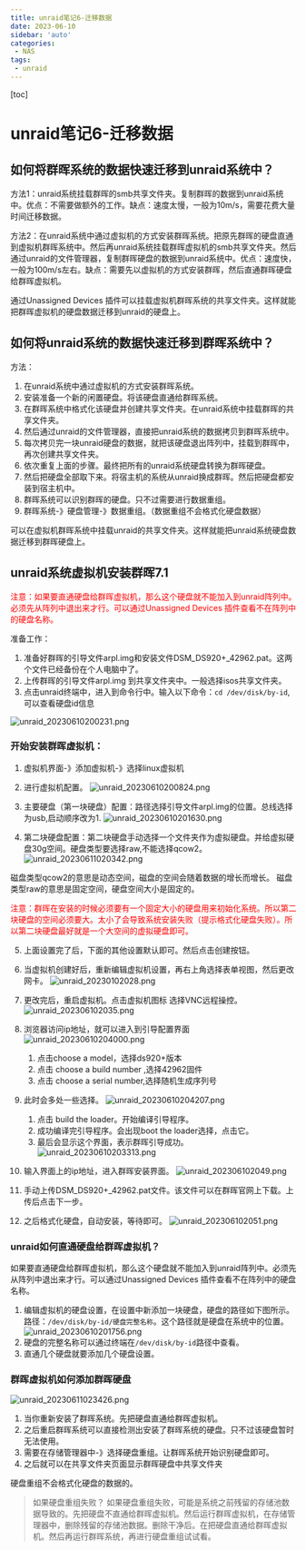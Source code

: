 ```yaml
---
title: unraid笔记6-迁移数据
date: 2023-06-10
sidebar: 'auto'
categories: 
 - NAS
tags:
 - unraid
---
```


[toc]

# unraid笔记6-迁移数据

## 如何将群晖系统的数据快速迁移到unraid系统中？

方法1：unraid系统挂载群晖的smb共享文件夹。复制群晖的数据到unraid系统中。优点：不需要做额外的工作。缺点：速度太慢，一般为10m/s，需要花费大量时间迁移数据。

方法2：在unraid系统中通过虚拟机的方式安装群晖系统。把原先群晖的硬盘直通到虚拟机群晖系统中。然后再unraid系统挂载群晖虚拟机的smb共享文件夹。然后通过unraid的文件管理器，复制群晖硬盘的数据到unraid系统中。优点：速度快，一般为100m/s左右。缺点：需要先以虚拟机的方式安装群晖，然后直通群晖硬盘给群晖虚拟机。

通过Unassigned Devices 插件可以挂载虚拟机群晖系统的共享文件夹。这样就能把群晖虚拟机的硬盘数据迁移到unraid的硬盘上。

## 如何将unraid系统的数据快速迁移到群晖系统中？

方法：
1. 在unraid系统中通过虚拟机的方式安装群晖系统。
2. 安装准备一个新的闲置硬盘。将该硬盘直通给群晖系统。
3. 在群晖系统中格式化该硬盘并创建共享文件夹。在unraid系统中挂载群晖的共享文件夹。
4. 然后通过unraid的文件管理器，直接把unraid系统的数据拷贝到群晖系统中。
5. 每次拷贝完一块unraid硬盘的数据，就把该硬盘退出阵列中，挂载到群晖中，再次创建共享文件夹。
6. 依次重复上面的步骤。最终把所有的unraid系统硬盘转换为群晖硬盘。
7. 然后把硬盘全部取下来。将宿主机的系统从unraid换成群晖。然后把硬盘都安装到宿主机中。
8. 群晖系统可以识别群晖的硬盘。只不过需要进行数据重组。
9. 群晖系统-》硬盘管理-》数据重组。（数据重组不会格式化硬盘数据）

可以在虚拟机群晖系统中挂载unraid的共享文件夹。这样就能把unraid系统硬盘数据迁移到群晖硬盘上。

## unraid系统虚拟机安装群晖7.1

<font color="red">
注意：如果要直通硬盘给群晖虚拟机，那么这个硬盘就不能加入到unraid阵列中。必须先从阵列中退出来才行。可以通过Unassigned Devices 插件查看不在阵列中的硬盘名称。
</font>

准备工作：
1. 准备好群晖的引导文件arpl.img和安装文件DSM_DS920+_42962.pat。这两个文件已经备份在个人电脑中了。
2. 上传群晖的引导文件arpl.img 到共享文件夹中。一般选择isos共享文件夹。
3. 点击unraid终端中，进入到命令行中。输入以下命令：`cd /dev/disk/by-id`,可以查看硬盘id信息

![unraid_20230610200231.png](../blog_img/unraid_20230610200231.png)


### 开始安装群晖虚拟机：

1. 虚拟机界面-》添加虚拟机-》选择linux虚拟机
2. 进行虚拟机配置。
![unraid_20230610200824.png](../blog_img/unraid_20230610200824.png)

3. 主要硬盘（第一块硬盘）配置：路径选择引导文件arpl.img的位置。总线选择为usb,启动顺序改为1.
![unraid_20230610201630.png](../blog_img/unraid_20230610201630.png)

4. 第二块硬盘配置：第二块硬盘手动选择一个文件夹作为虚拟硬盘。并给虚拟硬盘30g空间。硬盘类型要选择raw,不能选择qcow2。
![unraid_20230611020342.png](../blog_img/unraid_20230611020342.png)

磁盘类型qcow2的意思是动态空间，磁盘的空间会随着数据的增长而增长。
磁盘类型raw的意思是固定空间，硬盘空间大小是固定的。

<font color="red">
注意：群晖在安装的时候必须要有一个固定大小的硬盘用来初始化系统。所以第二块硬盘的空间必须要大。太小了会导致系统安装失败（提示格式化硬盘失败）。所以第二块硬盘最好就是一个大空间的虚拟硬盘即可。
</font>

5. 上面设置完了后，下面的其他设置默认即可。然后点击创建按钮。
6. 当虚拟机创建好后，重新编辑虚拟机设置，再右上角选择表单视图，然后更改网卡。
![unraid_20230102028.png](../blog_img/unraid_20230102028.png)
7. 更改完后，重启虚拟机。点击虚拟机图标 选择VNC远程操控。
![unraid_202306102035.png](../blog_img/unraid_202306102035.png)

8. 浏览器访问ip地址，就可以进入到引导配置界面
![unraid_20230610204000.png](../blog_img/unraid_20230610204000.png)
    1. 点击choose a model，选择ds920+版本
    2. 点击 choose a build number ,选择42962固件
    3. 点击 choose a serial number,选择随机生成序列号
9. 此时会多处一些选择。
    ![unraid_20230610204207.png](../blog_img/unraid_20230610204207.png)
    1. 点击 build the loader。开始编译引导程序。
    2. 成功编译完引导程序。会出现boot the loader选择，点击它。
    3. 最后会显示这个界面，表示群晖引导成功。
![unraid_20230610203313.png](../blog_img/unraid_20230610203313.png)

10.  输入界面上的ip地址，进入群晖安装界面。
![unraid_202306102049.png](../blog_img/unraid_202306102049.png)
11.  手动上传DSM_DS920+_42962.pat文件。该文件可以在群晖官网上下载。上传后点击下一步。
12.  之后格式化硬盘，自动安装，等待即可。
![unraid_202306102051.png](../blog_img/unraid_202306102051.png)

### unraid如何直通硬盘给群晖虚拟机？

如果要直通硬盘给群晖虚拟机，那么这个硬盘就不能加入到unraid阵列中。必须先从阵列中退出来才行。可以通过Unassigned Devices 插件查看不在阵列中的硬盘名称。

1. 编辑虚拟机的硬盘设置，在设置中新添加一块硬盘，硬盘的路径如下图所示。路径：`/dev/disk/by-id/硬盘完整名称`。这个路径就是硬盘在系统中的位置。
![unraid_20230610201756.png](../blog_img/unraid_20230610201756.png)
2. 硬盘的完整名称可以通过终端在`/dev/disk/by-id`路径中查看。
3. 直通几个硬盘就要添加几个硬盘设置。

### 群晖虚拟机如何添加群晖硬盘

![unraid_20230611023426.png](../blog_img/unraid_20230611023426.png)

1. 当你重新安装了群晖系统。先把硬盘直通给群晖虚拟机。
2. 之后重启群晖系统可以直接检测出安装了群晖系统的硬盘。只不过该硬盘暂时无法使用。
3. 需要在存储管理器中-》选择硬盘重组。让群晖系统开始识别硬盘即可。
4. 之后就可以在共享文件夹页面显示群晖硬盘中共享文件夹

硬盘重组不会格式化硬盘的数据的。

> 如果硬盘重组失败？
>如果硬盘重组失败，可能是系统之前残留的存储池数据导致的。先把硬盘不直通给群晖虚拟机。然后运行群晖虚拟机，在存储管理器中，删除残留的存储池数据。删除干净后。在把硬盘直通给群晖虚拟机。然后再运行群晖系统，再进行硬盘重组试试看。


